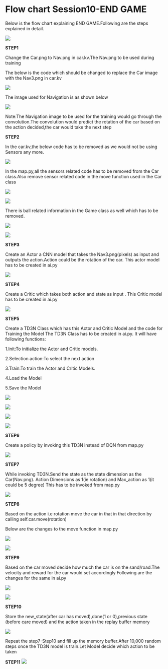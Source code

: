# Flow chart Session10-END GAME

Below is the flow chart explaining END GAME.Following are the steps explained in detail.

![](https://github.com/sudhakarmlal/EVA/blob/master/Phase2/Session10/images/FlowChartTD3N.JPG)



**STEP1**

Change the Car.png to  Nav.png in car.kv.The Nav.png to be used during training

The below is the code which should be changed to replace the Car image with the Nav3.png in car.kv

![](https://github.com/sudhakarmlal/EVA/blob/master/Phase2/Session10/images/T3DNStep1.JPG)


The image used for Navigation is as shown below


![](https://github.com/sudhakarmlal/EVA/blob/master/Phase2/Session10/images/StepT3DN1-2.JPG)

Note:The Navigation image to be used for the training would go through the convolution.The convolution would predict the rotation of the car based on the action decided,the car would take the next step







**STEP2**

In the car.kv,the below code has to be removed as we would not be using Sensors any more.


![](https://github.com/sudhakarmlal/EVA/blob/master/Phase2/Session10/images/Step2TD3N.JPG)


In the map.py,all the sensors related code has to be removed from the Car class.Also remove sensor related code in the move function used in the Car class 

![](https://github.com/sudhakarmlal/EVA/blob/master/Phase2/Session10/images/Step2-2T3DN.JPG)



![](https://github.com/sudhakarmlal/EVA/blob/master/Phase2/Session10/images/Step2-3TD3N.JPG)


There is ball related information in the Game class as well which has to be removed.

![](https://github.com/sudhakarmlal/EVA/blob/master/Phase2/Session10/images/Step2-4T3DN.JPG)




![](https://github.com/sudhakarmlal/EVA/blob/master/Phase2/Session10/images/Step2-5TD3N.JPG)


**STEP3**

Create an Actor a CNN model that takes the Nav3.png(pixels) as input and outputs the action.Action could be the rotation of the car.
This actor model has to be created in ai.py

![](https://github.com/sudhakarmlal/EVA/blob/master/Phase2/Session10/images/ActorModelTD3N.JPG)

**STEP4**

Create a Critic which takes both action and state as input .
This Critic model has to be created in ai.py

![](https://github.com/sudhakarmlal/EVA/blob/master/Phase2/Session10/images/Step4-TD3N.JPG)


**STEP5**

Create a TD3N Class which has this Actor and Critic Model and the code for Training the Model
The TD3N Class has to be created in ai.py.
It will have following functions:

1.Init:To initialize the Actor and Critic models.

2.Selection action:To select the next action

3.Train:To train the Actor and Critic Models.

4.Load the Model

5.Save the Model


![](https://github.com/sudhakarmlal/EVA/blob/master/Phase2/Session10/images/Step5-TD3N.JPG)




![](https://github.com/sudhakarmlal/EVA/blob/master/Phase2/Session10/images/Step5-3TD3N.JPG)

![](https://github.com/sudhakarmlal/EVA/blob/master/Phase2/Session10/images/STEP5-4TD3N.JPG)





![](https://github.com/sudhakarmlal/EVA/blob/master/Phase2/Session10/images/Step5-5TD3N.JPG)


**STEP6**

Create a policy by invoking this TD3N instead of DQN from  map.py

![](https://github.com/sudhakarmlal/EVA/blob/master/Phase2/Session10/images/Step6-TD3N.JPG)









**STEP7**

While invoking TD3N.Send the state as the state dimension as the Car(Nav.png).
Action Dimensions as 1(ie rotation) and Max_action as 1(it could be 5 degree)
This has to be invoked from map.py

![](https://github.com/sudhakarmlal/EVA/blob/master/Phase2/Session10/images/Step7TD3N.JPG)






**STEP8**

Based on the action  i.e rotation move the car in that in that direction by calling 
self.car.move(rotation)

Below are the changes to the move function in map.py

![](https://github.com/sudhakarmlal/EVA/blob/master/Phase2/Session10/images/Step8-TD3N.JPG)

![](https://github.com/sudhakarmlal/EVA/blob/master/Phase2/Session10/images/Step8-1TD3N.JPG)




**STEP9**

Based on the car moved decide how much the car is on the sand/road.The velocity and reward for the car would set accordingly
Following are the changes for the same in ai.py

![](https://github.com/sudhakarmlal/EVA/blob/master/Phase2/Session10/images/Step9-TD3N.JPG)



![](https://github.com/sudhakarmlal/EVA/blob/master/Phase2/Session10/images/Step9-1TD3N.JPG)

**STEP10**

Store the new_state(after car has moved),done(1 or 0),previous state (before care moved) and the action taken in the replay buffer memory

![](https://github.com/sudhakarmlal/EVA/blob/master/Phase2/Session10/images/Step10-TD3N.JPG)

Repeat the step7-Step10 and  fill up the memory buffer.After 10,000  random steps once the TD3N model is train.Let Model decide which action to be taken

**STEP11**
![](https://github.com/sudhakarmlal/EVA/blob/master/Phase2/Session10/images/Step11-TD3N.JPG)










